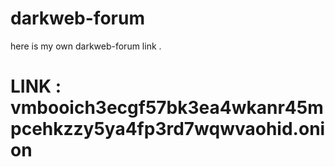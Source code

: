 # darkweb-forum
here is my own darkweb-forum link .


# LINK : vmbooich3ecgf57bk3ea4wkanr45mpcehkzzy5ya4fp3rd7wqwvaohid.onion
